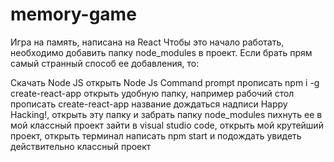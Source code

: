 # memory-game
Игра на память, написана на React
Чтобы это начало работать, необходимо добавить папку node_modules в проект. Если брать прям самый странный способ ее добавления, то:

Скачать Node JS
открыть Node Js Command prompt
прописать npm i -g create-react-app
открыть удобную папку, например рабочий стол
прописать create-react-app название
дождаться надписи Happy Hacking!, открыть эту папку и забрать папку node_modules
пихнуть ее в мой классный проект
зайти в visual studio code, открыть мой крутейший проект, открыть терминал
написать npm start и подождать
увидеть действительно классный проект

